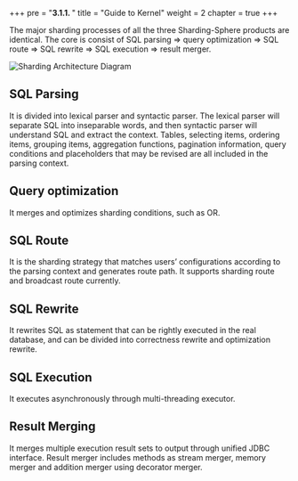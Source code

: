 +++
pre = "<b>3.1.1. </b>"
title = "Guide to Kernel"
weight = 2
chapter = true
+++

The major sharding processes of all the three Sharding-Sphere products are identical. 
The core is consist of SQL parsing => query optimization => SQL route => SQL rewrite => SQL execution => result merger.

![Sharding Architecture Diagram](http://ovfotjrsi.bkt.clouddn.com/sharding/architecture.png)

## SQL Parsing

It is divided into lexical parser and syntactic parser. 
The lexical parser will separate SQL into inseparable words, and then syntactic parser will understand SQL and extract the context. 
Tables, selecting items, ordering items, grouping items, aggregation functions, pagination information, query conditions and placeholders that may be revised are all included in the parsing context.

## Query optimization

It merges and optimizes sharding conditions, such as OR.

## SQL Route

It is the sharding strategy that matches users’ configurations according to the parsing context and generates route path. 
It supports sharding route and broadcast route currently.

## SQL Rewrite

It rewrites SQL as statement that can be rightly executed in the real database, and can be divided into correctness rewrite and optimization rewrite.

## SQL Execution

It executes asynchronously through multi-threading executor.

## Result Merging

It merges multiple execution result sets to output through unified JDBC interface. 
Result merger includes methods as stream merger, memory merger and addition merger using decorator merger.
